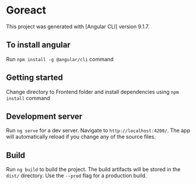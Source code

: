 # Goreact

This project was generated with [Angular CLI] version 9.1.7.

## To install angular

Run `npm install -g @angular/cli` command

## Getting started

Change directory to Frontend folder and install dependencies using `npm install` command

## Development server

Run `ng serve` for a dev server. Navigate to `http://localhost:4200/`. The app will automatically reload if you change any of the source files.

## Build

Run `ng build` to build the project. The build artifacts will be stored in the `dist/` directory. Use the `--prod` flag for a production build.

